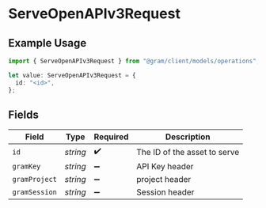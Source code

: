 # ServeOpenAPIv3Request

## Example Usage

```typescript
import { ServeOpenAPIv3Request } from "@gram/client/models/operations";

let value: ServeOpenAPIv3Request = {
  id: "<id>",
};
```

## Fields

| Field                        | Type                         | Required                     | Description                  |
| ---------------------------- | ---------------------------- | ---------------------------- | ---------------------------- |
| `id`                         | *string*                     | :heavy_check_mark:           | The ID of the asset to serve |
| `gramKey`                    | *string*                     | :heavy_minus_sign:           | API Key header               |
| `gramProject`                | *string*                     | :heavy_minus_sign:           | project header               |
| `gramSession`                | *string*                     | :heavy_minus_sign:           | Session header               |